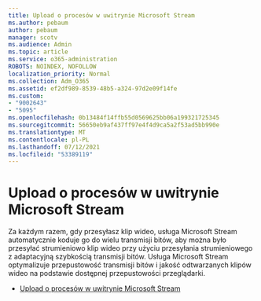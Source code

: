 ```yaml
---
title: Upload o procesów w uwitrynie Microsoft Stream
ms.author: pebaum
author: pebaum
manager: scotv
ms.audience: Admin
ms.topic: article
ms.service: o365-administration
ROBOTS: NOINDEX, NOFOLLOW
localization_priority: Normal
ms.collection: Adm_O365
ms.assetid: ef2df989-8539-48b5-a324-97d2e09f14fe
ms.custom:
- "9002643"
- "5095"
ms.openlocfilehash: 0b13484f14ffb55d0569625bb06a199321725345
ms.sourcegitcommit: 56650eb9af437ff97e4f4d9ca5a2f53ad5bb990e
ms.translationtype: MT
ms.contentlocale: pl-PL
ms.lasthandoff: 07/12/2021
ms.locfileid: "53389119"
---
```

# <a name="upload-process-overview-in-microsoft-stream"></a>Upload o procesów w uwitrynie Microsoft Stream

Za każdym razem, gdy przesyłasz klip wideo, usługa Microsoft Stream automatycznie koduje go do wielu transmisji bitów, aby można było przesyłać strumieniowo klip wideo przy użyciu przesyłania strumieniowego z adaptacyjną szybkością transmisji bitów. Usługa Microsoft Stream optymalizuje przepustowość transmisji bitów i jakość odtwarzanych klipów wideo na podstawie dostępnej przepustowości przeglądarki.

- [Upload o procesów w uwitrynie Microsoft Stream](/stream/upload-process-overview)
